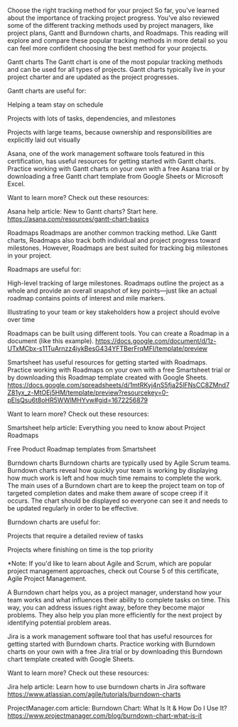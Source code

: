 Choose the right tracking method for your project
So far, you've learned about the importance of tracking project progress. You’ve also reviewed some of the different tracking methods used by project managers, like project plans, Gantt and Burndown charts, and Roadmaps. This reading will explore and compare these popular tracking methods in more detail so you can feel more confident choosing the best method for your projects.

Gantt charts
The Gantt chart is one of the most popular tracking methods and can be used for all types of projects. Gantt charts typically live in your project charter and are updated as the project progresses.

Gantt charts are useful for:

Helping a team stay on schedule

Projects with lots of tasks, dependencies, and milestones

Projects with large teams, because ownership and responsibilities are explicitly laid out visually

Asana, one of the work management software tools featured in this certification, has useful resources for getting started with Gantt charts. Practice working with Gantt charts on your own with a free Asana trial or by downloading a free Gantt chart template from Google Sheets or Microsoft Excel. 

Want to learn more? Check out these resources:

Asana help article: New to Gantt charts? Start here. https://asana.com/resources/gantt-chart-basics

Roadmaps
Roadmaps are another common tracking method. Like Gantt charts, Roadmaps also track both individual and project progress toward milestones. However, Roadmaps are best suited for tracking big milestones in your project. 

Roadmaps are useful for:

High-level tracking of large milestones. Roadmaps outline the project as a whole and provide an overall snapshot of key points—just like an actual roadmap contains points of interest and mile markers. 

Illustrating to your team or key stakeholders how a project should evolve over time

Roadmaps can be built using different tools. You can create a Roadmap in a document (like this example). https://docs.google.com/document/d/1z-UTxMCbx-s11TuArnzz4iykBesG434YFTBerFrqMFI/template/preview

Smartsheet has useful resources for getting started with Roadmaps. Practice working with Roadmaps on your own with a free Smartsheet trial or by downloading this Roadmap template created with Google Sheets. https://docs.google.com/spreadsheets/d/1mtRKyj4nS5fja25lFNsCC8ZMnd7Z81yx_z-MtOEj5HM/template/preview?resourcekey=0-pEIsQsu6t8oHR5WWlMHYvw#gid=1672256879

Want to learn more? Check out these resources:

Smartsheet help article: Everything you need to know about Project Roadmaps

Free Product Roadmap templates from Smartsheet

Burndown charts
Burndown charts are typically used by Agile Scrum teams. Burndown charts reveal how quickly your team is working by displaying how much work is left and how much time remains to complete the work. The main uses of a Burndown chart are to keep the project team on top of targeted completion dates and make them aware of scope creep if it occurs. The chart should be displayed so everyone can see it and needs to be updated regularly in order to be effective.

Burndown charts are useful for:

Projects that require a detailed review of tasks

Projects where finishing on time is the top priority

*Note: If you'd like to learn about Agile and Scrum, which are popular project management approaches, check out Course 5 of this certificate, Agile Project Management.

A Burndown chart helps you, as a project manager, understand how your team works and what influences their ability to complete tasks on time. This way, you can address issues right away, before they become major problems. They also help you plan more efficiently for the next project by identifying potential problem areas.

Jira is a work management software tool that has useful resources for getting started with Burndown charts. Practice working with Burndown charts on your own with a free Jira trial or by downloading this Burndown chart template created with Google Sheets.

Want to learn more? Check out these resources:

Jira help article: Learn how to use burndown charts in Jira software https://www.atlassian.com/agile/tutorials/burndown-charts

ProjectManager.com article: Burndown Chart: What Is It & How Do I Use It? https://www.projectmanager.com/blog/burndown-chart-what-is-it

